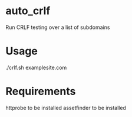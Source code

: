 # auto_crlf

 Run CRLF testing over a list of subdomains

# Usage
 ./crlf.sh examplesite.com

# Requirements
httprobe to be installed
assetfinder to be installed
